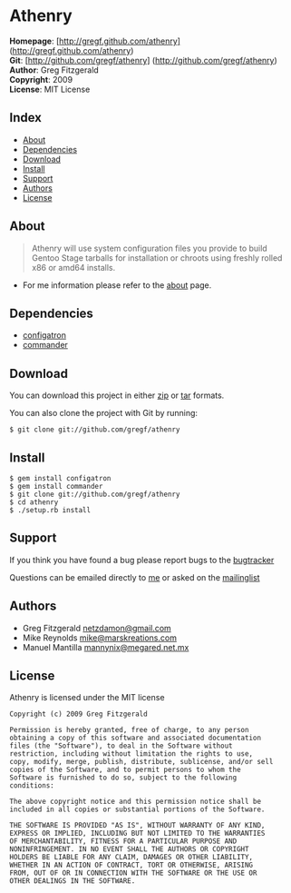 Athenry
========

**Homepage**:   [http://gregf.github.com/athenry] (http://gregf.github.com/athenry)  
**Git**:        [http://github.com/gregf/athenry] (http://github.com/gregf/athenry)  
**Author**:     Greg Fitzgerald  
**Copyright**:  2009  
**License**:    MIT License

Index
-----

* [About](#about)
* [Dependencies](#dependencies)
* [Download](#download)
* [Install](#install)
* [Support](#support)
* [Authors](#authors)
* [License](#license)

About
----
>Athenry will use system configuration files you provide to build Gentoo Stage tarballs for installation or chroots using freshly rolled x86 or amd64 installs.

* For me information please refer to the [about](http://gregf.github.com/athenry/about/) page.

Dependencies
------------
* [configatron](http://github.com/markbates/configatron)
* [commander](http://github.com/visionmedia/commander)

Download
--------

You can download this project in either [zip](http://github.com/gregf/athenry/zipball/master) or [tar](http://github.com/gregf/athenry/tarball/master) formats.

You can also clone the project with Git by running: 

    $ git clone git://github.com/gregf/athenry

Install
-------

    $ gem install configatron
    $ gem install commander
    $ git clone git://github.com/gregf/athenry
    $ cd athenry
    $ ./setup.rb install

Support
-------

If you think you have found a bug please report bugs to the [bugtracker](http://github.com/gregf/athenry/issues)

Questions can be emailed directly to [me](mailto:netzdamon@gmail.com?subject=Athenry) or asked on the [mailinglist](http://groups.google.com/group/athenry)

Authors
-------

* Greg Fitzgerald <netzdamon@gmail.com>
* Mike Reynolds <mike@marskreations.com>
* Manuel Mantilla <mannynix@megared.net.mx>

License
-------

Athenry is licensed under the MIT license

    Copyright (c) 2009 Greg Fitzgerald

    Permission is hereby granted, free of charge, to any person
    obtaining a copy of this software and associated documentation
    files (the "Software"), to deal in the Software without
    restriction, including without limitation the rights to use,
    copy, modify, merge, publish, distribute, sublicense, and/or sell
    copies of the Software, and to permit persons to whom the
    Software is furnished to do so, subject to the following
    conditions:

    The above copyright notice and this permission notice shall be
    included in all copies or substantial portions of the Software.

    THE SOFTWARE IS PROVIDED "AS IS", WITHOUT WARRANTY OF ANY KIND,
    EXPRESS OR IMPLIED, INCLUDING BUT NOT LIMITED TO THE WARRANTIES
    OF MERCHANTABILITY, FITNESS FOR A PARTICULAR PURPOSE AND
    NONINFRINGEMENT. IN NO EVENT SHALL THE AUTHORS OR COPYRIGHT
    HOLDERS BE LIABLE FOR ANY CLAIM, DAMAGES OR OTHER LIABILITY,
    WHETHER IN AN ACTION OF CONTRACT, TORT OR OTHERWISE, ARISING
    FROM, OUT OF OR IN CONNECTION WITH THE SOFTWARE OR THE USE OR
    OTHER DEALINGS IN THE SOFTWARE.

